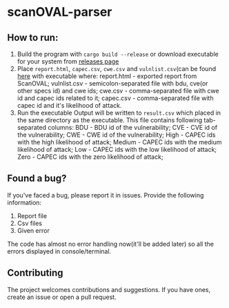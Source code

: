 # scanOVAL-parser

## How to run:
1. Build the program with `cargo build --release` or download executable for your system from [releases page](https://github.com/Nikolay186/scanOVAL-parser/releases)
2. Place `report.html`, `capec.csv`, `cwe.csv` and `vulnlist.csv`(can be found [here](https://drive.google.com/file/d/1qpauKzEZRhWc57zmvnfVhePOEsOAUpCD/view?usp=sharing) with executable where:
  report.html - exported report from ScanOVAL;
  vulnlist.csv - semicolon-separated file with bdu, cve(or other specs id) and cwe ids;
  cwe.csv - comma-separated file with cwe id and capec ids related to it;
  capec.csv - comma-separated file with capec id and it's likelihood of attack.
3. Run the executable
Output will be written to `result.csv` which placed in the same directory as the executable. 
This file contains following tab-separated columns:
  BDU - BDU id of the vulnerability;
  CVE - CVE id of the vulnerability;
  CWE - CWE id of the vulnerability;
  High - CAPEC ids with the high likelihood of attack;
  Medium - CAPEC ids with the medium likelihood of attack;
  Low - CAPEC ids with the low likelihood of attack;
  Zero - CAPEC ids with the zero likelihood of attack;

## Found a bug?
If you've faced a bug, please report it in issues. Provide the following information:
  1. Report file
  2. Csv files
  3. Given error

The code has almost no error handling now(it'll be added later) so all the errors displayed in console/terminal.

## Contributing
The project welcomes contributions and suggestions. If you have ones, create an issue or open a pull request.
